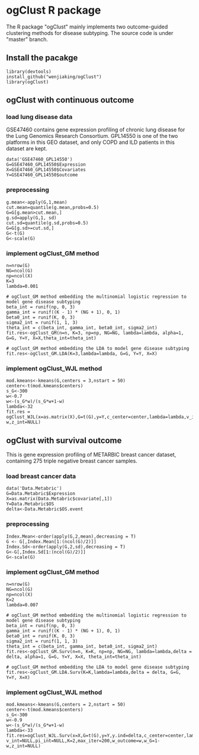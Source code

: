 # ogClust R package

The R package "ogClust" mainly implements two outcome-guided clustering methods for disease subtyping. The source code is under "master" branch.

## Install the pacakge

`library(devtools)` \
`install_github("wenjiaking/ogClust")` \
`library(ogClust)`

## ogClust with continuous outcome

### load lung disease data
GSE47460 contains gene expression profiling of chronic lung disease for the Lung Genomics Research Consortium. GPL14550 is one of the two platforms in this GEO dataset, and only COPD and ILD patients in this dataset are kept.

```
data('GSE47460_GPL14550')
G=GSE47460_GPL14550$Expression
X=GSE47460_GPL14550$Covariates
Y=GSE47460_GPL14550$outcome
```


### preprocessing
```
g.mean<-apply(G,1,mean)
cut.mean=quantile(g.mean,probs=0.5)
G=G[g.mean>cut.mean,]
g.sd=apply(G,1, sd)
cut.sd=quantile(g.sd,probs=0.5)
G=G[g.sd>=cut.sd,]
G<-t(G)
G<-scale(G)
```
### implement ogClust_GM method

```
n=nrow(G)
NG=ncol(G)
np=ncol(X)
K=3
lambda=0.001

# ogClust_GM method embedding the multinomial logistic regression to model gene disease subtyping
beta_int = runif(np, 0, 3)
gamma_int = runif((K - 1) * (NG + 1), 0, 1)
beta0_int = runif(K, 0, 3)
sigma2_int = runif(1, 1, 3)
theta_int = c(beta_int, gamma_int, beta0_int, sigma2_int)
fit.res<-ogClust_GM(n=n, K=3, np=np, NG=NG, lambda=lambda, alpha=1, G=G, Y=Y, X=X,theta_int=theta_int)

# ogClust_GM method embedding the LDA to model gene disease subtyping
fit.res<-ogClust_GM.LDA(K=3,lambda=lambda, G=G, Y=Y, X=X)
```

### implement ogClust_WJL method
```
mod.kmeans<-kmeans(G,centers = 3,nstart = 50)
center<-t(mod.kmeans$centers)
s_G<-300
w<-0.7
w<-(s_G*w)/(s_G*w+1-w)
lambda<-32
fit.res = ogClust_WJL(x=as.matrix(X),G=t(G),y=Y,c_center=center,lambda=lambda,v_int=NULL,pi_int=NULL,K=3,max_iter=200,w_outcome=w,w_G=1-w,z_int=NULL)
```
## ogClust with survival outcome
This is gene expression profiling of METARBIC breast cancer dataset, containing 275 triple negative breast cancer samples.

### load breast cancer data

```
data('Data.Metabric')
G=Data.Metabric$Expression
X=as.matrix(Data.Metabric$covariate[,1])
Y=Data.Metabric$OS
delta<-Data.Metabric$OS.event
```
### preprocessing
```
Index.Mean<-order(apply(G,2,mean),decreasing = T)
G <- G[,Index.Mean[1:(ncol(G)/2)]]
Index.Sd<-order(apply(G,2,sd),decreasing = T)
G<-G[,Index.Sd[1:(ncol(G)/2)]]
G<-scale(G)
```
### implement ogClust_GM method

```
n=nrow(G)
NG=ncol(G)
np=ncol(X)
K=2
lambda=0.007

# ogClust_GM method embedding the multinomial logistic regression to model gene disease subtyping
beta_int = runif(np, 0, 3)
gamma_int = runif((K - 1) * (NG + 1), 0, 1)
beta0_int = runif(K, 0, 3)
sigma2_int = runif(1, 1, 3)
theta_int = c(beta_int, gamma_int, beta0_int, sigma2_int)
fit.res<-ogClust_GM.Surv(n=n, K=K, np=np, NG=NG, lambda=lambda,delta = delta, alpha=1, G=G, Y=Y, X=X, theta_int=theta_int)

# ogClust_GM method embedding the LDA to model gene disease subtyping
fit.res<-ogClust_GM.LDA.Surv(K=K,lambda=lambda,delta = delta, G=G, Y=Y, X=X)
```
### implement ogClust_WJL method

```
mod.kmeans<-kmeans(G,centers = 2,nstart = 50)
center<-t(mod.kmeans$centers)
s_G<-300
w<-0.9
w<-(s_G*w)/(s_G*w+1-w)
lambda<-33
fit.res=ogClust_WJL.Surv(x=X,G=t(G),y=Y,y.ind=delta,c_center=center,lambda=lambda, v_int=NULL,pi_int=NULL,K=2,max_iter=200,w_outcome=w,w_G=1-w,z_int=NULL)
```


